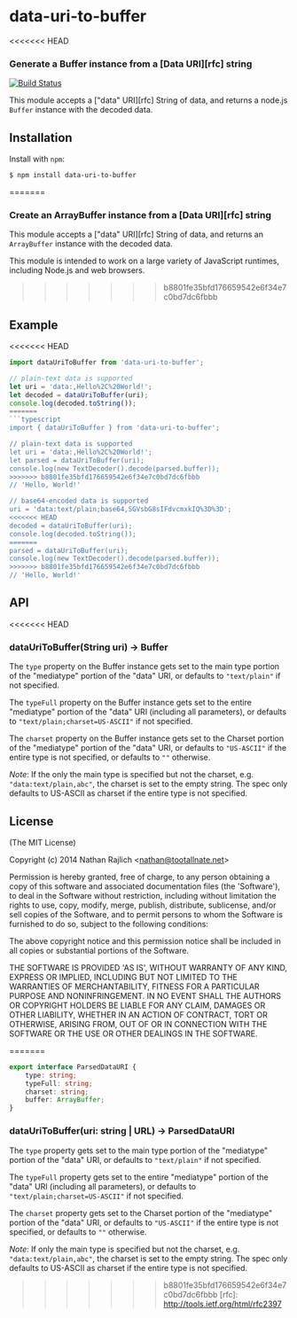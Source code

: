 data-uri-to-buffer
==================
<<<<<<< HEAD
### Generate a Buffer instance from a [Data URI][rfc] string
[![Build Status](https://travis-ci.org/TooTallNate/node-data-uri-to-buffer.svg?branch=master)](https://travis-ci.org/TooTallNate/node-data-uri-to-buffer)

This module accepts a ["data" URI][rfc] String of data, and returns a
node.js `Buffer` instance with the decoded data.


Installation
------------

Install with `npm`:

``` bash
$ npm install data-uri-to-buffer
```

=======
### Create an ArrayBuffer instance from a [Data URI][rfc] string

This module accepts a ["data" URI][rfc] String of data, and returns
an `ArrayBuffer` instance with the decoded data.

This module is intended to work on a large variety of JavaScript
runtimes, including Node.js and web browsers.
>>>>>>> b8801fe35bfd176659542e6f34e7c0bd7dc6fbbb

Example
-------

<<<<<<< HEAD
``` js
import dataUriToBuffer from 'data-uri-to-buffer';

// plain-text data is supported
let uri = 'data:,Hello%2C%20World!';
let decoded = dataUriToBuffer(uri);
console.log(decoded.toString());
=======
```typescript
import { dataUriToBuffer } from 'data-uri-to-buffer';

// plain-text data is supported
let uri = 'data:,Hello%2C%20World!';
let parsed = dataUriToBuffer(uri);
console.log(new TextDecoder().decode(parsed.buffer));
>>>>>>> b8801fe35bfd176659542e6f34e7c0bd7dc6fbbb
// 'Hello, World!'

// base64-encoded data is supported
uri = 'data:text/plain;base64,SGVsbG8sIFdvcmxkIQ%3D%3D';
<<<<<<< HEAD
decoded = dataUriToBuffer(uri);
console.log(decoded.toString());
=======
parsed = dataUriToBuffer(uri);
console.log(new TextDecoder().decode(parsed.buffer));
>>>>>>> b8801fe35bfd176659542e6f34e7c0bd7dc6fbbb
// 'Hello, World!'
```


API
---

<<<<<<< HEAD
### dataUriToBuffer(String uri) → Buffer

The `type` property on the Buffer instance gets set to the main type portion of
the "mediatype" portion of the "data" URI, or defaults to `"text/plain"` if not
specified.

The `typeFull` property on the Buffer instance gets set to the entire
"mediatype" portion of the "data" URI (including all parameters), or defaults
to `"text/plain;charset=US-ASCII"` if not specified.

The `charset` property on the Buffer instance gets set to the Charset portion of
the "mediatype" portion of the "data" URI, or defaults to `"US-ASCII"` if the
entire type is not specified, or defaults to `""` otherwise.

*Note*: If the only the main type is specified but not the charset, e.g.
`"data:text/plain,abc"`, the charset is set to the empty string. The spec only
defaults to US-ASCII as charset if the entire type is not specified.


License
-------

(The MIT License)

Copyright (c) 2014 Nathan Rajlich &lt;nathan@tootallnate.net&gt;

Permission is hereby granted, free of charge, to any person obtaining
a copy of this software and associated documentation files (the
'Software'), to deal in the Software without restriction, including
without limitation the rights to use, copy, modify, merge, publish,
distribute, sublicense, and/or sell copies of the Software, and to
permit persons to whom the Software is furnished to do so, subject to
the following conditions:

The above copyright notice and this permission notice shall be
included in all copies or substantial portions of the Software.

THE SOFTWARE IS PROVIDED 'AS IS', WITHOUT WARRANTY OF ANY KIND,
EXPRESS OR IMPLIED, INCLUDING BUT NOT LIMITED TO THE WARRANTIES OF
MERCHANTABILITY, FITNESS FOR A PARTICULAR PURPOSE AND NONINFRINGEMENT.
IN NO EVENT SHALL THE AUTHORS OR COPYRIGHT HOLDERS BE LIABLE FOR ANY
CLAIM, DAMAGES OR OTHER LIABILITY, WHETHER IN AN ACTION OF CONTRACT,
TORT OR OTHERWISE, ARISING FROM, OUT OF OR IN CONNECTION WITH THE
SOFTWARE OR THE USE OR OTHER DEALINGS IN THE SOFTWARE.

=======
```typescript
export interface ParsedDataURI {
	type: string;
	typeFull: string;
	charset: string;
	buffer: ArrayBuffer;
}
```

### dataUriToBuffer(uri: string | URL) → ParsedDataURI

The `type` property gets set to the main type portion of
the "mediatype" portion of the "data" URI, or defaults to `"text/plain"` if not
specified.

The `typeFull` property gets set to the entire
"mediatype" portion of the "data" URI (including all parameters), or defaults
to `"text/plain;charset=US-ASCII"` if not specified.

The `charset` property gets set to the Charset portion of
the "mediatype" portion of the "data" URI, or defaults to `"US-ASCII"` if the
entire type is not specified, or defaults to `""` otherwise.

*Note*: If only the main type is specified but not the charset, e.g.
`"data:text/plain,abc"`, the charset is set to the empty string. The spec only
defaults to US-ASCII as charset if the entire type is not specified.

>>>>>>> b8801fe35bfd176659542e6f34e7c0bd7dc6fbbb
[rfc]: http://tools.ietf.org/html/rfc2397
